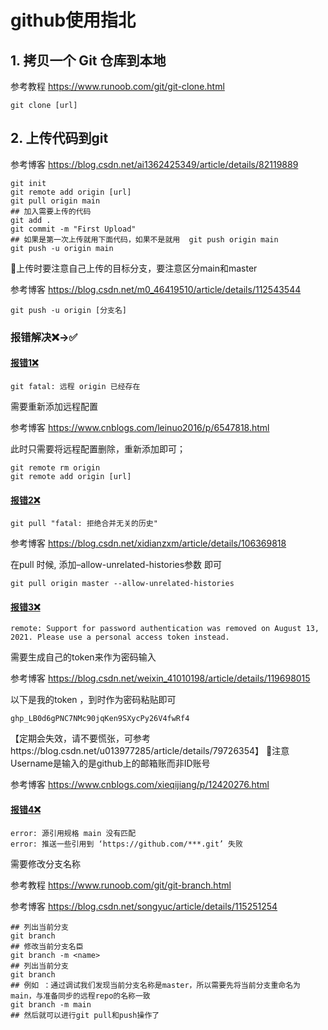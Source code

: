 # github使用指北

## 1. 拷贝一个 Git 仓库到本地

参考教程 https://www.runoob.com/git/git-clone.html

```
git clone [url]
```

## 2. 上传代码到git

参考博客 https://blog.csdn.net/ai1362425349/article/details/82119889

```
git init
git remote add origin [url]
git pull origin main
## 加入需要上传的代码
git add .
git commit -m "First Upload"
## 如果是第一次上传就用下面代码，如果不是就用  git push origin main
git push -u origin main
```

📢上传时要注意自己上传的目标分支，要注意区分main和master

参考博客 https://blog.csdn.net/m0_46419510/article/details/112543544

```
git push -u origin [分支名]
```

### 报错解决❌→✅

#### <u>报错1❌</u>

```
git fatal: 远程 origin 已经存在
```

需要重新添加远程配置

参考博客 https://www.cnblogs.com/leinuo2016/p/6547818.html

此时只需要将远程配置删除，重新添加即可；

```
git remote rm origin
git remote add origin [url]
```

#### <u>报错2❌</u>

```
git pull "fatal: 拒绝合并无关的历史"
```

参考博客 https://blog.csdn.net/xidianzxm/article/details/106369818

在pull 时候, 添加–allow-unrelated-histories参数 即可

```
git pull origin master --allow-unrelated-histories
```

#### <u>报错3❌</u>

```
remote: Support for password authentication was removed on August 13, 2021. Please use a personal access token instead.
```

需要生成自己的token来作为密码输入

参考博客 https://blog.csdn.net/weixin_41010198/article/details/119698015

以下是我的token ，到时作为密码粘贴即可

```
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
```
【定期会失效，请不要慌张，可参考https://blog.csdn.net/u013977285/article/details/79726354】
📢注意Username是输入的是github上的邮箱账而非ID账号

参考博客 https://www.cnblogs.com/xieqijiang/p/12420276.html

#### <u>报错4❌</u>

```
error: 源引用规格 main 没有匹配
error: 推送一些引用到 ‘https://github.com/***.git’ 失败
```

需要修改分支名称

参考教程 https://www.runoob.com/git/git-branch.html

参考博客 https://blog.csdn.net/songyuc/article/details/115251254

```
## 列出当前分支
git branch
## 修改当前分支名臣
git branch -m <name>
## 列出当前分支
git branch
## 例如 ：通过调试我们发现当前分支名称是master，所以需要先将当前分支重命名为main，与准备同步的远程repo的名称一致
git branch -m main
## 然后就可以进行git pull和push操作了
```
